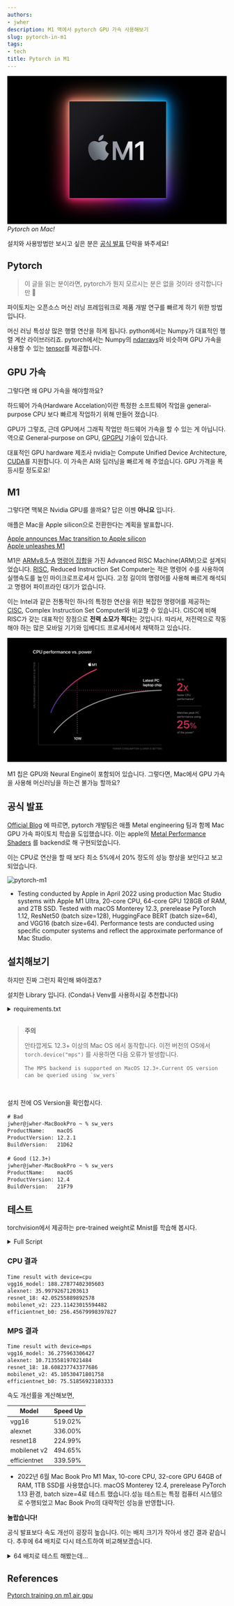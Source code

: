 ```yaml
---
authors:
- jwher
description: M1 맥에서 pytorch GPU 가속 사용해보기
slug: pytorch-in-m1
tags:
- tech
title: Pytorch in M1
---
```


![m1](apple_new-m1-chip-graphic.jpg)
*Pytorch on Mac!*
<!--truncate-->

설치와 사용방법만 보시고 싶은 분은 [공식 발표](#공식-발표) 단락을 봐주세요!

## Pytorch

> 이 글을 읽는 분이라면, pytorch가 뭔지 모르시는 분은 없을 것이라 생각합니다만 🤣

파이토치는 오픈소스 머신 러닝 프레임워크로
제품 개발 연구를 빠르게 하기 위한 방법입니다.

머신 러닝 특성상 많은 행렬 연산을 하게 됩니다.
python에서는 Numpy가 대표적인 행렬 계산 라이브러리죠.
pytorch에서는 Numpy의 [ndarrays](https://numpy.org/doc/stable/reference/generated/numpy.ndarray.html)와 비슷하며 GPU 가속을 사용할 수 있는 [tensor](https://pytorch.org/docs/stable/tensors.html)를 제공합니다.

## GPU 가속

그렇다면 왜 GPU 가속을 해야할까요?  

하드웨어 가속(Hardware Accelation)이란 특정한 소프트웨어 작업을 general-purpose CPU 보다 빠르게 작업하기 위해 만들어 졌습니다.

GPU가 그렇죠, 근데 GPU에서 그래픽 작업만 하드웨어 가속을 할 수 있는 게 아닙니다.
역으로 General-purpose on GPU, [GPGPU](https://en.wikipedia.org/wiki/General-purpose_computing_on_graphics_processing_units) 기술이 있습니다.

대표적인 GPU hardware 제조사 nvidia는 Compute Unified Device Architecture, [CUDA](https://developer.nvidia.com/cuda-toolkit)를 지원합니다.
이 가속은 AI와 딥러닝을 빠르게 해 주었습니다. GPU 가격을 폭등시킬 정도로요!

## M1

그렇다면 맥북은 Nvidia GPU를 쓸까요?
답은 이젠 **아니요** 입니다.

애플은 Mac을 Apple silicon으로 전환한다는 계획을 발표합니다.

[Apple announces Mac transition to Apple silicon](https://www.apple.com/newsroom/2020/06/apple-announces-mac-transition-to-apple-silicon/)  
[Apple unleashes M1](https://www.apple.com/newsroom/2020/11/apple-unleashes-m1/)

M1은 [ARMv8.5-A](https://en.wikipedia.org/wiki/ARM_architecture_family#ARMv8-A) [명령어 집합](https://github.com/llvm/llvm-project/blob/main/llvm/include/llvm/Support/AArch64TargetParser.def)을 가진 Advanced RISC Machine(ARM)으로 설계되었습니다.
[RISC](https://en.wikipedia.org/wiki/Reduced_instruction_set_computer), Reduced Instruction Set Computer는 적은 명령어 수를 사용하여 실행속도를 높인 마이크로프로세서 입니다.
고정 길이의 명령어를 사용해 빠르게 해석되고 명령어 파이프라인 대기가 없습니다.

이는 Intel과 같은 전통적인 하나의 특정한 연산을 위한 복잡한 명령어를 제공하는 [CISC](https://en.wikipedia.org/wiki/Complex_instruction_set_computer), Complex Instruction Set Computer와 비교할 수 있습니다.
CISC에 비해 RISC가 갖는 대표적인 장점으로 **전력 소모가 적다**는 것입니다.
따라서, 저전력으로 작동해야 하는 많은 모바일 기기와 임베디드 프로세서에서 채택하고 있습니다.

![apple_m1-chip-cpu-power-chart](apple_m1-chip-cpu-power-chart.jpg)

M1 칩은 GPU와 Neural Engine이 포함되어 있습니다.
그렇다면, Mac에서 GPU 가속을 사용해 머신러닝을 하는건 불가능 할까요?

## 공식 발표

[Official Blog](https://pytorch.org/blog/introducing-accelerated-pytorch-training-on-mac/)
에 따르면, pytorch 개발팀은 애플 Metal engineering 팀과 함께 Mac GPU 가속 파이토치 학습을 도입했습니다.
이는 apple의 [Metal Performance Shaders](https://developer.apple.com/videos/play/wwdc2021/10152/) 를 backend로 해 구현되었습니다.

<!-- In collaboration with the Metal engineering team at Apple, we are excited to announce support for GPU-accelerated PyTorch training on Mac.
Accelerated GPU training is enabled using Apple’s Metal Performance Shaders (MPS) as a backend for PyTorch. -->

이는 CPU로 연산을 할 때 보다 최소 5%에서 20% 정도의 성능 향상을 보인다고 보고되었습니다.

![pytorch-m1](./pytorch-m1.gif)
* Testing conducted by Apple in April 2022 using production Mac Studio systems with Apple M1 Ultra, 20-core CPU, 64-core GPU 128GB of RAM, and 2TB SSD. Tested with macOS Monterey 12.3, prerelease PyTorch 1.12, ResNet50 (batch size=128), HuggingFace BERT (batch size=64), and VGG16 (batch size=64). Performance tests are conducted using specific computer systems and reflect the approximate performance of Mac Studio.

## 설치해보기

하지만 진짜 그런지 확인해 봐야겠죠?

설치한 Library 입니다. (Conda나 Venv를 사용하시길 추천합니다)
<details>
<summary>requirements.txt</summary>

```
certifi==2022.5.18.1
charset-normalizer==2.0.12
cycler==0.11.0
fonttools==4.33.3
idna==3.3
joblib==1.1.0
kiwisolver==1.4.2
matplotlib==3.5.2
numpy==1.23.0rc3
packaging==21.3
Pillow==9.1.1
pyparsing==3.0.9
python-dateutil==2.8.2
pytz==2022.1
requests==2.28.0
scikit-learn==1.1.1
scipy==1.8.1
six==1.16.0
sklearn==0.0
threadpoolctl==3.1.0
torch==1.13.0.dev20220611
torchaudio==0.14.0.dev20220603
torchvision==0.14.0.dev20220609
tqdm==4.64.0
typing_extensions==4.2.0
urllib3==1.26.9
```
</details>
<br/>

> **주의**
>
> 안타깝게도 12.3+ 이상의 Mac OS 에서 동작합니다. 이전 버전의 OS에서 `torch.device("mps")` 를 사용하면 다음 오류가 발생합니다.
> 
> ```
> The MPS backend is supported on MacOS 12.3+.Current OS version can be queried using `sw_vers`
> ```
<br/>

설치 전에 OS Version을 확인합시다.
```
# Bad
jwher@jwher-MacBookPro ~ % sw_vers
ProductName:	macOS
ProductVersion:	12.2.1
BuildVersion:	21D62

# Good (12.3+)
jwher@jwher-MacBookPro ~ % sw_vers
ProductName:	macOS
ProductVersion:	12.4
BuildVersion:	21F79
```


## 테스트

torchvision에서 제공하는 pre-trained weight로 Mnist를 학습해 봅시다.

<details>
<summary>Full Script</summary>

```
# main thread에서만 실행가능한 함수가 있습니다
if __name__ == "__main__":

    import platform, torch
    print(platform.platform())

    CPU= False
    device = "cpu" if CPU else torch.device("mps")
    print("Device is : {}".format(device))

    class CFG:
        lr = 0.001
        train_batch_size = 4
        total_epochs = 1
        num_classes = 10
        input_shape = (224,224)

    # Important to fix random seed
    torch.manual_seed(1)
    np.random.seed(1)

    from torch.utils.data import TensorDataset
    from torch.utils.data import DataLoader
    import torchvision
    from torchvision import datasets, transforms
    from torchvision.transforms import ToTensor

    image_path = "./data/"
    mnist_dataset = torchvision.datasets.MNIST(
        image_path, 'train', download=False,
        transform=transforms.Compose(
            [transforms.Resize(CFG.input_shape), transforms.Grayscale(3),ToTensor()]
        )
    )
    trainset_1 = torch.utils.data.Subset(mnist_dataset, list(range(1000)))
    mnist_loader  = DataLoader(trainset_1,batch_size=CFG.train_batch_size,shuffle=True,num_workers=4)
    x_batch, y_batch = (next(iter(mnist_loader)))

    import torchvision.models as models
    import torch.nn as nn
    import time, numpy as np
    from tqdm import tqdm

    class MODELS:
        vgg16_model = models.vgg16(pretrained=True)
        alexnet = models.alexnet(pretrained=True)
        resnet_18 = models.resnet18(pretrained=True)
        mobilenet_v2 = models.mobilenet_v2(pretrained=True)
        efficientnet_b0 = models.efficientnet_b0(pretrained=True)
        squeezenet = models.squeezenet1_0(pretrained=True)

        vgg16_model.classifier[6] = nn.Linear(vgg16_model.classifier[6].in_features,CFG.num_classes)
        alexnet.classifier[6] = nn.Linear(alexnet.classifier[6].in_features,CFG.num_classes)
        resnet_18.fc = nn.Linear(resnet_18.fc.in_features,CFG.num_classes)
        mobilenet_v2.classifier[1] = nn.Linear(mobilenet_v2.classifier[1].in_features,CFG.num_classes)
        efficientnet_b0.classifier[1] = nn.Linear(efficientnet_b0.classifier[1].in_features,CFG.num_classes)
        squeezenet.classifier[1] = nn.Linear(squeezenet.classifier[1].in_channels,CFG.num_classes)

    def train(model_name,model,train_dl,n_epochs=CFG.total_epochs):
        '''
        call train_one_epoch:
        we will take average time taken to train per epoch for a max of 5 epochs
        '''
        loss_fn = nn.CrossEntropyLoss()
        optimizer = torch.optim.Adam(model.parameters(),lr=CFG.lr)
        average_time = []
        for epoch in range(n_epochs):
            start_time = time.time()
            print(f"Epoch {epoch} -->")
            pbar = tqdm(enumerate(train_dl), total=len(train_dl), desc='Train : '+model_name)
            for step, (x_batch, y_batch) in pbar:   
                x_batch = x_batch.to(device)
                y_batch = y_batch.to(device)
                pred = model(x_batch)[:,0]
                loss = loss_fn(pred,y_batch.float())
                loss.backward()
                optimizer.step()
                optimizer.zero_grad()
            end_time = time.time() - start_time
            average_time.append(end_time)
        return np.mean(average_time)

    model_dict = {
        'vgg16_model' : MODELS.vgg16_model, 
        'alexnet' : MODELS.alexnet, 
        'resnet_18' : MODELS.resnet_18, 
        'mobilenet_v2' : MODELS.mobilenet_v2, 
        'efficientnet_b0' : MODELS.efficientnet_b0, 
        # 'squeezenet' : MODELS.squeezenet, 
    }

    time_calc = {}
    for model_name,model in model_dict.items():
        print("Model name is : {}".format(model_name))
        print("-----------------------------------------")
        model_epoch_avg_time = train(model_name,model.to(device),mnist_loader)
        time_calc[model_name] = model_epoch_avg_time

    print("Time result with device={}".format(device))
    for key, value in time_calc.items():
        print(f"{key}: {value}")
```

</details>

### CPU 결과

```
Time result with device=cpu
vgg16_model: 188.27877402305603
alexnet: 35.99792671203613
resnet_18: 42.05255889892578
mobilenet_v2: 223.11423015594482
efficientnet_b0: 256.45679998397827
```

### MPS 결과

```
Time result with device=mps
vgg16_model: 36.275963306427
alexnet: 10.713558197021484
resnet_18: 18.608237743377686
mobilenet_v2: 45.10530471801758
efficientnet_b0: 75.51856923103333
```

속도 개선률을 계산해보면,

| Model        | Speed Up |
|--------------|----------|
| vgg16        | 519.02%  |
| alexnet      | 336.00%  |
| resnet18     | 224.99%  |
| mobilenet v2 | 494.65%  |
| efficientnet | 339.59%  |
* 2022년 6월 Mac Book Pro M1 Max, 10-core CPU, 32-core GPU 64GB of RAM, 1TB SSD를 사용했습니다. macOS Monterey 12.4, prerelease PyTorch 1.13 환경, batch size=4로 테스트 했습니다.성능 테스트는 특정 컴퓨터 시스템으로 수행되었고 Mac Book Pro의 대략적인 성능을 반영합니다.

**놀랍습니다!**

공식 발표보다 속도 개선이 굉장히 높습니다. 이는 배치 크기가 작아서 생긴 결과 같습니다. 추후에 64 배치로 다시 테스트하여 비교해보겠습니다.

<details>
<summary>64 배치로 테스트 해봤는데...</summary>

```
# 64 batch CPU
Time result with device=cpu
vgg16_model: 217.3836727142334
alexnet: 18.045451164245605
resnet_18: 63.90257787704468
mobilenet_v2: 436.72195410728455
efficientnet_b0: 497.7381250858307

# 64 batch MPS
Time result with device=mps
vgg16_model: 35.657764196395874
alexnet: 4.972366094589233
resnet_18: 10.434533834457397
mobilenet_v2: 17.130388975143433
efficientnet_b0: 25.93315291404724
```

어떤 모델에선 성능이 더 좋습니다..?! 단순히 pytorch 공식 벤치마크보다 성능이 뛰어난걸까요,
아니면 실험이 잘못된 걸까요. 이유를 아시는 분이 나타나시길 🙏🏻

</details>

## References
[Pytorch training on m1 air gpu](https://abhishekbose550.medium.com/pytorch-training-on-m1-air-gpu-c534558acf1e)
